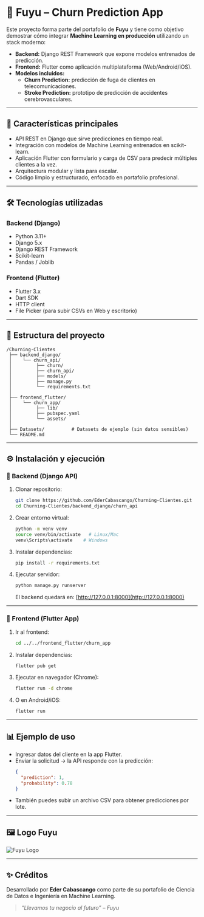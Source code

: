 # 📌 Fuyu – Churn Prediction App

Este proyecto forma parte del portafolio de **Fuyu** y tiene como objetivo demostrar cómo integrar **Machine Learning en producción** utilizando un stack moderno:

- **Backend:** Django REST Framework que expone modelos entrenados de predicción.
- **Frontend:** Flutter como aplicación multiplataforma (Web/Android/iOS).
- **Modelos incluidos:**
  - **Churn Prediction:** predicción de fuga de clientes en telecomunicaciones.
  - **Stroke Prediction:** prototipo de predicción de accidentes cerebrovasculares.

---

## 🚀 Características principales
- API REST en Django que sirve predicciones en tiempo real.
- Integración con modelos de Machine Learning entrenados en scikit-learn.
- Aplicación Flutter con formulario y carga de CSV para predecir múltiples clientes a la vez.
- Arquitectura modular y lista para escalar.
- Código limpio y estructurado, enfocado en portafolio profesional.

---

## 🛠️ Tecnologías utilizadas
### Backend (Django)
- Python 3.11+
- Django 5.x
- Django REST Framework
- Scikit-learn
- Pandas / Joblib

### Frontend (Flutter)
- Flutter 3.x
- Dart SDK
- HTTP client
- File Picker (para subir CSVs en Web y escritorio)

---

## 📂 Estructura del proyecto
```
/Churning-Clientes
 ├── backend_django/
 │    └── churn_api/
 │         ├── churn/
 │         ├── churn_api/
 │         ├── models/
 │         ├── manage.py
 │         └── requirements.txt
 │
 ├── frontend_flutter/
 │    └── churn_app/
 │         ├── lib/
 │         ├── pubspec.yaml
 │         └── assets/
 │
 ├── Datasets/          # Datasets de ejemplo (sin datos sensibles)
 └── README.md
```

---

## ⚙️ Instalación y ejecución

### 🔹 Backend (Django API)
1. Clonar repositorio:
   ```bash
   git clone https://github.com/EderCabascango/Churning-Clientes.git
   cd Churning-Clientes/backend_django/churn_api
   ```
2. Crear entorno virtual:
   ```bash
   python -m venv venv
   source venv/bin/activate   # Linux/Mac
   venv\Scripts\activate    # Windows
   ```
3. Instalar dependencias:
   ```bash
   pip install -r requirements.txt
   ```
4. Ejecutar servidor:
   ```bash
   python manage.py runserver
   ```
   El backend quedará en: [http://127.0.0.1:8000](http://127.0.0.1:8000)

---

### 🔹 Frontend (Flutter App)
1. Ir al frontend:
   ```bash
   cd ../../frontend_flutter/churn_app
   ```
2. Instalar dependencias:
   ```bash
   flutter pub get
   ```
3. Ejecutar en navegador (Chrome):
   ```bash
   flutter run -d chrome
   ```
4. O en Android/iOS:
   ```bash
   flutter run
   ```

---

## 📊 Ejemplo de uso
- Ingresar datos del cliente en la app Flutter.  
- Enviar la solicitud → la API responde con la predicción:  
  ```json
  {
    "prediction": 1,
    "probability": 0.78
  }
  ```
- También puedes subir un archivo CSV para obtener predicciones por lote.

---

## 🖼️ Logo Fuyu
![Fuyu Logo](assets/fuyu_logo.png)

---

## ✨ Créditos
Desarrollado por **Eder Cabascango** como parte de su portafolio de Ciencia de Datos e Ingeniería en Machine Learning.  
> *“Llevamos tu negocio al futuro” – Fuyu*
